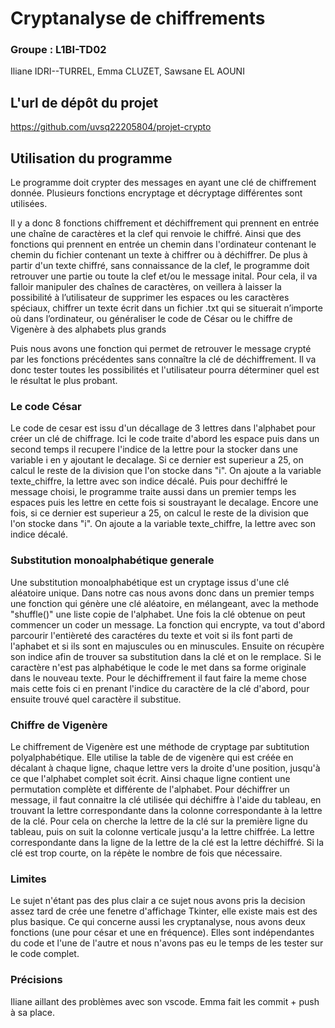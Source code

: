 # Cryptanalyse de chiffrements
### Groupe : L1BI-TD02
Iliane IDRI--TURREL,
Emma CLUZET,
Sawsane EL AOUNI

## L'url de dépôt du projet

https://github.com/uvsq22205804/projet-crypto

## Utilisation du programme

Le programme doit crypter des messages en ayant une clé de chiffrement donnée. Plusieurs fonctions encryptage et décryptage différentes sont utilisées. 

Il y a donc 8 fonctions chiffrement et déchiffrement qui prennent en entrée une chaîne de caractères et la clef qui renvoie le chiffré. Ainsi que des fonctions qui prennent en entrée un chemin dans l'ordinateur contenant le chemin du fichier contenant un texte à chiffrer ou à déchiffrer.
De plus à partir d'un texte chiffré, sans connaissance de la clef, le programme doit retrouver une partie ou toute la clef et/ou le message inital.
Pour cela, il va falloir manipuler des chaînes de caractères, on veillera à laisser la possibilité à l’utilisateur de supprimer les espaces ou les caractères spéciaux, chiffrer un texte écrit dans un fichier .txt qui se situerait n’importe où dans l’ordinateur, ou généraliser le code de César ou le chiffre de Vigenère à des alphabets plus grands

Puis nous avons une fonction qui permet de retrouver le message crypté par les fonctions précédentes sans connaître la clé de déchiffrement. Il va donc tester toutes les possibilités et l'utilisateur pourra déterminer quel est le résultat le plus probant.


### Le code César

Le  code de cesar est issu d'un décallage de 3 lettres dans l'alphabet pour créer un clé de chiffrage. Ici le code traite d'abord les espace puis dans un second temps il recupere l'indice de la lettre pour la stocker dans une variable i en y ajoutant le decalage. Si ce dernier est superieur a 25, on calcul le reste de la division que l'on stocke dans "i". On ajoute a la variable texte_chiffre, la lettre avec son indice décalé.
Puis pour dechiffré le message choisi, le programme traite aussi dans un premier temps les espaces puis les lettre en cette fois si soustrayant le decalage. Encore une fois, si ce dernier est superieur a 25, on calcul le reste de la division que l'on stocke dans "i". On ajoute a la variable texte_chiffre, la lettre avec son indice décalé.


### Substitution monoalphabétique generale

Une substitution monoalphabétique est un cryptage issus d'une clé aléatoire unique. Dans notre cas nous avons donc dans un premier temps une fonction qui génère une clé aléatoire, en mélangeant, avec la methode "shuffle()" une liste copie de l'alphabet. Une fois la clé obtenue on peut commencer un coder un message. La fonction qui encrypte, va tout d'abord parcourir l'entièreté des caractéres du texte et voit si ils font parti de l'aphabet et si ils sont en majuscules ou en minuscules. Ensuite on récupère son indice afin de trouver sa substitution dans la clé et on le remplace. Si le caractère n'est pas alphabétique le code le met dans sa forme originale dans le nouveau texte. Pour le déchiffrement il faut faire la meme chose mais cette fois ci en prenant l'indice du caractère de la clé d'abord, pour ensuite trouvé quel caractère il substitue.


### Chiffre de Vigenère

Le chiffrement de Vigenère est une méthode de cryptage par subtitution polyalphabétique. Elle utilise la table de de vigenère qui est créée en décalant à chaque ligne, chaque lettre vers la droite d'une position, jusqu'à ce que l'alphabet complet soit écrit.
Ainsi chaque ligne contient une permutation complète et différente de l'alphabet.
Pour déchiffrer un message, il faut connaitre la clé utilisée qui déchiffre à l'aide du tableau, en trouvant la lettre correspondante dans la colonne correspondante à la lettre de la clé. Pour cela on cherche la lettre de la clé sur la première ligne du tableau, puis on suit la colonne verticale jusqu'a la lettre chiffrée. La lettre correspondante dans la ligne de la lettre de la clé est la lettre déchiffré.
Si la clé est trop courte, on la répète le nombre de fois que nécessaire.

### Limites

Le sujet n'étant pas des plus clair a ce sujet nous avons pris la decision assez tard de crée une fenetre d'affichage Tkinter, elle existe mais est des plus basique. Ce qui concerne aussi les cryptanalyse, nous avons deux fonctions (une pour césar et une en fréquence). Elles sont indépendantes du code et l'une de l'autre et nous n'avons pas eu le temps de les tester sur le code complet.

### Précisions
Iliane aillant des problèmes avec son vscode. Emma fait les commit + push à sa place.

